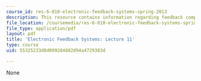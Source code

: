 ```yaml
---
course_id: res-6-010-electronic-feedback-systems-spring-2013
description: This resource contains information regarding feedback compensation.
file_location: /coursemedia/res-6-010-electronic-feedback-systems-spring-2013/55325233d8d099284882d94a4729383d_MITRES_6-010S13_lec11.pdf
file_type: application/pdf
layout: pdf
title: 'Electronic Feedback Systems: Lecture 11'
type: course
uid: 55325233d8d099284882d94a4729383d

---
```

None